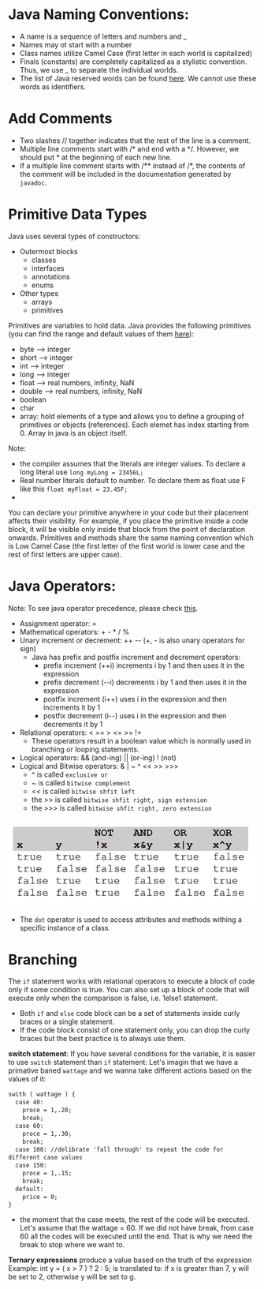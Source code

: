 # Java Naming Conventions:
- A name is a sequence of letters and numbers and _
- Names may ot start with a number
- Class names utilize Camel Case (first letter in each world is capitalized)
- Finals (constants) are completely capitalized as a stylistic convention. Thus, we use _ to separate the individual worlds.
- The list of Java reserved words can be found [here](https://www.w3schools.com/java/java_ref_keywords.asp). We cannot use these words as identifiers.

# Add Comments
- Two slashes // together indicates that the rest of the line is a comment.
- Multiple line comments start with /* and end with a */. However, we should put * at the beginning of each new line.
- If a multiple line comment starts with /** instead of /*, the contents of the comment will be included in the documentation generated by `javadoc`.

# Primitive Data Types
Java uses several types of constructors:
- Outermost blocks
  - classes
  - interfaces
  - annotations
  - enums
- Other types
  - arrays
  - primitives

Primitives are variables to hold data. Java provides the following primitives (you can find the range and default values of them [here](https://docs.oracle.com/javase/tutorial/java/nutsandbolts/datatypes.html)):
- byte --> integer
- short --> integer
- int --> integer
- long --> integer
- float --> real numbers, infinity, NaN
- double --> real numbers, infinity, NaN
- boolean
- char
- array: hold elements of a type and allows you to define a grouping of primitives or objects (references). Each elemet has index starting from 0. Array in java is an object itself. 

Note:
- the compiler assumes that the literals are integer values. To declare a long literal use `long myLong = 23456L;`
- Real number literals default to number. To declare them as float use F like this `float myFloat = 23.45F;`
- 

You can declare your primitive anywhere in your code but their placement affects their visibility. For example, if you place the primitive inside a code block, it will be visible only inside that block from the point of declaration onwards.
Primitives and methods share the same naming convention which is Low Camel Case (the first letter of the first world is lower case and the rest of first letters are upper case).

# Java Operators:
Note: To see java operator precedence, please check [this](https://www.cs.bilkent.edu.tr/~guvenir/courses/CS101/op_precedence.html).
- Assignment operator: =
- Mathematical operators: + - * / %
- Unary increment or decrement: ++ -- (+, - is also unary operators for sign)
  - Java has prefix and postfix increment and decrement operators:
    - prefix increment (++i) increments i by 1 and then uses it in the expression
    - prefix decrement (--i) decrements i by 1 and then uses it in the expression
    - postfix increment (i++) uses i in the expression and then increments it by 1
    - postfix decrement (i--) uses i in the expression and then decrements it by 1
- Relational operators: < == > <= >= !=
  - These operators result in a boolean value which is normally used in branching or looping statements.
- Logical operators: && (and-ing) || (or-ing) ! (not)
- Logical and Bitwise operators: & | ~ ^ << >> >>>
  - ^ is called `exclusive or`
  - ~ is called `bitwise complement`
  - << is called `bitwise shfit left`
  - the >> is called `bitwise shfit right, sign extension`
  - the >>> is called `bitwise shfit right, zero extension`

![logical_operators.png](images%2Flogical_operators.png)

- The `dot` operator is used to access attributes and methods withing a specific instance of a class.

# Branching
The `if` statement works with relational operators to execute a block of code only if some condition is true. You can also set up a block of code that will execute only when the comparison is false, i.e. 1else1 statement.
- Both `if` and `else` code block can be a set of statements inside curly braces or a single statement.
- If the code block consist of one statement only, you can drop the curly braces but the best practice is to always use them.

**switch statement**: If you have several conditions for the variable, it is easier to use `switch` statement than `if` statement:
Let's imagin that we have a primative baned `wattage` and we wanna take different actions based on the values of it:
```
swith ( wattage ) {
  case 40:
    proce = 1,.20;
    break;
  case 60:
    proce = 1,.30;
    break;
  case 100: //delibrate 'fall through' to repeat the code for different case values
  case 150:
    proce = 1,.15;
    break;
  default:
    price = 0;
}
```
- the moment that the case meets, the rest of the code will be executed. Let's assume that the wattage = 60. If we did not have break, from case 60 all the codes will be executed until the end. That is why we need the break to stop where we want to.

**Ternary expressions** produce a value based on the truth of the expression
Example: int y = ( x > 7 ) ?  2 : 5; is translated to: if x is greater than 7, y will be set to 2, otherwise y will be set to g.

